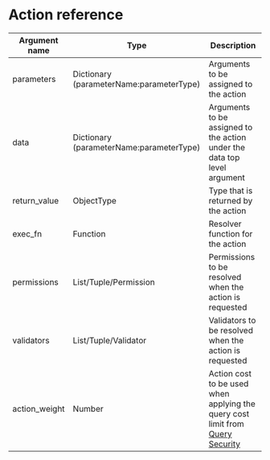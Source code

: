 # Action reference

| Argument name | Type                                     | Description                                                              |
|---------------|------------------------------------------|--------------------------------------------------------------------------|
| parameters    | Dictionary (parameterName:parameterType) | Arguments to be assigned to the action                                   |
| data          | Dictionary (parameterName:parameterType) | Arguments to be assigned to the action under the data top level argument |
| return_value  | ObjectType                               | Type that is returned by the action                                      |
| exec_fn       | Function                                 | Resolver function for the action                                         |
| permissions   | List/Tuple/Permission                    | Permissions to be resolved when the action is requested                  |
| validators    | List/Tuple/Validator                     | Validators to be resolved when the action is requested                   |
| action_weight | Number                                   | Action cost to be used when applying the query cost limit from [Query Security](security.md)      |